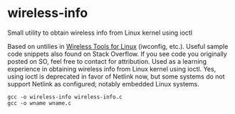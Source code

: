 wireless-info
=============

Small utility to obtain wireless info from Linux kernel using ioctl

Based on untilies in [Wireless Tools for Linux](http://www.hpl.hp.com/personal/Jean_Tourrilhes/Linux/Tools.html) (iwconfig, etc.).  Useful sample code snippets also found on Stack Overflow.  If you see code you originally posted on SO, feel free to contact for attribution.  Used as a learning experience in obtaining wireless info from Linux kernel using ioctl.  Yes, using ioctl is deprecated in favor of Netlink now, but some systems do not support Netlink as configured; notably embedded Linux systems.

```
gcc -o wireless-info wireless-info.c
gcc -o wname wname.c
```




